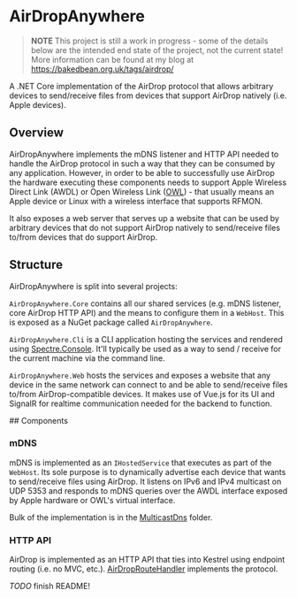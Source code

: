 # AirDropAnywhere

> **NOTE** This project is still a work in progress - some of the details below are the intended end state of the project, not the current state! More information can be found at my blog at https://bakedbean.org.uk/tags/airdrop/

A .NET Core implementation of the AirDrop protocol that allows arbitrary devices to send/receive files from devices that support AirDrop natively (i.e. Apple devices).

## Overview

AirDropAnywhere implements the mDNS listener and HTTP API needed to handle the AirDrop protocol in such a way that they can be consumed by any application. However, in order to be able to successfully use AirDrop the hardware executing these components needs to support Apple Wireless Direct Link (AWDL) or Open Wireless Link ([OWL](https://owlink.org/)) - that usually means an Apple device or Linux with a wireless interface that supports RFMON.

It also exposes a web server that serves up a website that can be used by arbitrary devices that do not support AirDrop natively to send/receive files to/from devices that do support AirDrop.

## Structure

AirDropAnywhere is split into several projects:

`AirDropAnywhere.Core` contains all our shared services (e.g. mDNS listener, core AirDrop HTTP API) and the means to configure them in a `WebHost`. This is exposed as a NuGet package called `AirDropAnywhere`.

`AirDropAnywhere.Cli` is a CLI application hosting the services and rendered using [Spectre.Console](https://github.com/spectreconsole/spectre.console). It'll typically be used as a way to send / receive for the current machine via the command line.

`AirDropAnywhere.Web` hosts the services and exposes a website that any device in the same network can connect to and be able to send/receive files to/from AirDrop-compatible devices. It makes use of Vue.js for its UI and SignalR for realtime communication needed for the backend to function.

## Components

### mDNS
mDNS is implemented as an `IHostedService` that executes as part of the `WebHost`. Its sole purpose is to dynamically advertise each device that wants to send/receive files using AirDrop. It listens on IPv6 and IPv4 multicast on UDP 5353 and responds to mDNS queries over the AWDL interface exposed by Apple hardware or OWL's virtual interface.

Bulk of the implementation is in the [MulticastDns](https://github.com/deanward81/AirDropAnywhere/tree/main/src/AirDropAnywhere.Core/MulticastDns) folder.

### HTTP API
AirDrop is implemented as an HTTP API that ties into Kestrel using endpoint routing (i.e. no MVC, etc.). [AirDropRouteHandler](https://github.com/deanward81/AirDropAnywhere/tree/main/src/AirDropAnywhere.Core/AirDropRouteHandler.cs) implements the protocol.

_TODO_ finish README!